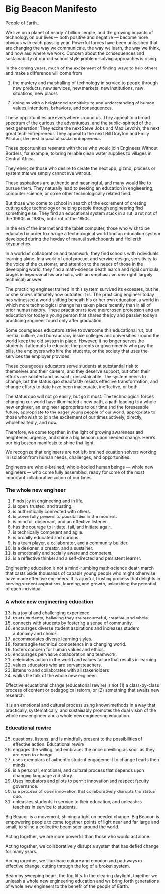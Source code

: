 Big Beacon Manifesto
====================

People of Earth...

We live on a planet of nearly 7 billion people, and the growing impacts of
technology on our lives — both positive and negative — become more obvious with
each passing year. Powerful forces have been unleashed that are changing the
way we communicate, the way we learn, the way we think, and how and where we work.
Concern about the consequences and sustainability of our old-school style
problem-solving approaches is rising.

In the coming years, much of the excitement of finding ways to help others and
make a difference will come from

 1. the mastery and marshalling of technology in service to people through new
    products, new services, new markets, new institutions, new situations, new
    places

 2. doing so with a heightened sensitivity to and understanding of human
    values, intentions, behaviors, and consequences.

These opportunities are everywhere around us. They appeal to a broad spectrum
of the curious, the adventurous, and the public-spirited of the next
generation. They excite the next Steve Jobs and Max Levchin, the next great
tech entrepreneur. They appeal to the next Bill Drayton and Emily Pilloton, the
next impactful social entrepreneur.

These opportunities resonate with those who would join Engineers Without
Borders, for example, to bring reliable clean water supplies to villages in
Central Africa.

They energize those who desire to create the next app, gizmo, process or system
that we simply cannot live without.

These aspirations are authentic and meaningful, and many would like to pursue
them. They naturally lead to seeking an education in engineering, computer
science, or some other technologically related field. 

But those who come to school in search of the excitement of creating cutting
edge technology or helping people through engineering find something else. They
find an educational system stuck in a rut, a rut not of the 1990s or 1980s, but
a rut of the 1950s.

In the era of the internet and the tablet computer, those who wish to be
educated in order to change a technological world find an education system
developed during the heyday of manual switchboards and Hollerith keypunches.

In a world of collaboration and teamwork, they find schools with individuals
learning alone. In a world of cool product and service design, sensitivity to
the voice of the customer, and attention to the needs of those in the
developing world, they find a math-science death march and rigid curricula,
taught in impersonal lecture halls, with an emphasis on one right (largely
technical) answer.  

The practicing engineer trained in this system survived its excesses, but he or
she knows intimately how outdated it is. The practicing engineer today has
witnessed a world shifting beneath his or her own education, a world in which
more technological change has taken place recently than in all of prior human
history. These practitioners love theirchosen profession and an education for
today’s young person that shares the joy and passion today’s practicing
engineer found only after graduation.  

Some courageous educators strive to overcome this educational rut, but inertia,
culture, and bureaucracy inside colleges and universities around the world keep
the old system in place. However, it no longer serves the students it attempts
to educate, the parents or governments who pay the bills, the employers who
hire the students, or the society that uses the services the employer provides.

These courageous educators serve students at substantial risk to themselves and
their careers, and they deserve support, but often their efforts are isolated
and, as such, unsustainable. The system needs to change, but the status quo
steadfastly resists effective transformation, and change efforts to date have
been inadequate, ineffective, or both. 

The status quo will not go easily, but go it must. The technological forces
changing our world have illuminated a new path, a path leading to a whole new
engineer, an engineer appropriate to our time and the foreseeable future,
appropriate to the eager young people of our world, appropriate to those who
wish to join the excitement of our times actively, directly, wholeheartedly,
and now.

Therefore, we come together, in the light of growing awareness and heightened
urgency, and shine a big beacon upon needed change. Here’s our big beacon
manifesto to shine that light.

We recognize that engineers are not left-brained equation solvers working in
isolation from human needs, challenges, and opportunities.

Engineers are whole-brained, whole-bodied human beings — whole new engineers —
who come fully assembled, ready for some of the most important collaborative
action of our times. 

### The whole new engineer

 1. Finds joy in engineering and in life.
 2. is open, trusted, and trusting.
 3. is authentically connected with others.
 4. is powerfully present to possibilities in the moment.
 5. is mindful, observant, and an effective listener.
 6. has the courage to initiate, fail, and initiate again.
 7. is technically competent and agile.
 8. is broadly educated and curious.
 9. is a team player, a collaborator, and a community builder.
10. is a designer, a creator, and a sustainer.
11. is emotionally and socially aware and competent.
12. is a reflective thinker and a self-directed and persistent learner.

Engineering education is not a mind-numbing math-science death march that casts
aside thousands of capable young people who might otherwise have made effective
engineers. It is a joyful, trusting process that delights in serving student
aspirations, learning, and growth, unleashing the potential of each individual.

### A whole new engineering education

13. is a joyful and challenging experience.
14. trusts students, believing they are resourceful, creative, and whole.
15. connects with students by fostering a sense of community.
16. encourages diverse student aspirations and increases student autonomy and
    choice.
17. accommodates diverse learning styles.
18. fosters agile technical competence in a changing world.
19. fosters concern for human values and ethics.
20. encourages pervasive collaboration and teamwork.
21. celebrates action in the world and values failure that results in learning.
22. values educators who are servant teachers.
23. listens to and collaborates with all stakeholders
24. walks the talk of the whole new engineer.

Effective educational change (educational rewire) is not (1) a class-by-class
process of content or pedagogical reform, or (2) something that awaits new
research.

It is an emotional and cultural process using known methods in a way that
practically, systematically, and sustainably promotes the dual vision of the
whole new engineer and a whole new engineering education.

### Educational rewire

25. questions, listens, and is mindfully present to the possibilities of
    effective action. Educational rewire
26. engages the willing, and embraces the once unwilling as soon as they are
    open to change.
27. uses exemplars of authentic student engagement to change hearts then minds.
28. is a personal, emotional, and cultural process that depends upon changing
    language and story.
29. Uses incubators and pilots to permit innovation and respect faculty
    governance.
30. is a process of open innovation that collaboratively disrupts the status
    quo.
31. unleashes students in service to their education, and unleashes teachers in
    service to students.

Big Beacon is a movement, shining a light on needed change. Big Beacon is
empowering people to come together, points of light near and far, large and
small, to shine a collective beam seen around the world.

Acting together, we are more powerful than those who would act alone.

Acting together, we collaboratively disrupt a system that has defied change for
many years.

Acting together, we illuminate culture and emotion and pathways to effective
change, cutting through the fog of a broken system.

Beam by sweeping beam, the fog lifts. In the clearing daylight, together we
unleash a whole new engineering education and we bring forth generations of
whole new engineers to the benefit of the people of Earth.
